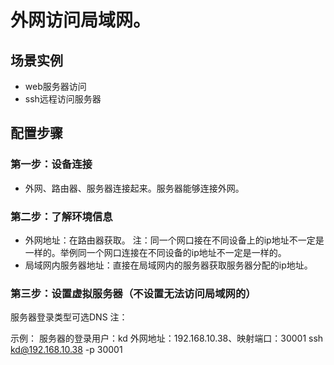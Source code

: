 # 外网访问局域网。
## 场景实例
- web服务器访问
- ssh远程访问服务器
## 配置步骤
### 第一步：设备连接
- 外网、路由器、服务器连接起来。服务器能够连接外网。
### 第二步：了解环境信息
- 外网地址：在路由器获取。
    注：同一个网口接在不同设备上的ip地址不一定是一样的。举例同一个网口连接在不同设备的ip地址不一定是一样的。
- 局域网内服务器地址：直接在局域网内的服务器获取服务器分配的ip地址。
### 第三步：设置虚拟服务器（不设置无法访问局域网的）
服务器登录类型可选DNS
注：

示例：
服务器的登录用户：kd 外网地址：192.168.10.38、映射端口：30001
ssh kd@192.168.10.38 -p 30001